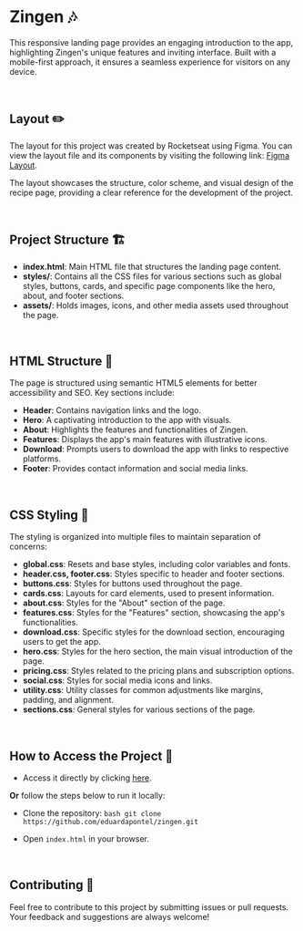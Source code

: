 # Zingen 🎶

This responsive landing page provides an engaging introduction to the app, highlighting Zingen's unique features and inviting interface. Built with a mobile-first approach, it ensures a seamless experience for visitors on any device.

<br>

## Layout ✏️

The layout for this project was created by Rocketseat using Figma. You can view the layout file and its components by visiting the following link: [Figma Layout](https://www.figma.com/community/file/1371886246180677672/lp-de-produto).

The layout showcases the structure, color scheme, and visual design of the recipe page, providing a clear reference for the development of the project.

<br>

## Project Structure 🏗️

- **index.html**: Main HTML file that structures the landing page content.
- **styles/**: Contains all the CSS files for various sections such as global styles, buttons, cards, and specific page components like the hero, about, and footer sections.
- **assets/**: Holds images, icons, and other media assets used throughout the page.

<br>

## HTML Structure 🧱

The page is structured using semantic HTML5 elements for better accessibility and SEO. Key sections include:
- **Header**: Contains navigation links and the logo.
- **Hero**: A captivating introduction to the app with visuals.
- **About**: Highlights the features and functionalities of Zingen.
- **Features**: Displays the app's main features with illustrative icons.
- **Download**: Prompts users to download the app with links to respective platforms.
- **Footer**: Provides contact information and social media links.

<br>

## CSS Styling 🎨

The styling is organized into multiple files to maintain separation of concerns:
- **global.css**: Resets and base styles, including color variables and fonts.
- **header.css, footer.css**: Styles specific to header and footer sections.
- **buttons.css**: Styles for buttons used throughout the page.
- **cards.css**: Layouts for card elements, used to present information.
- **about.css**: Styles for the "About" section of the page.
- **features.css**: Styles for the "Features" section, showcasing the app's functionalities.
- **download.css**: Specific styles for the download section, encouraging users to get the app.
- **hero.css**: Styles for the hero section, the main visual introduction of the page.
- **pricing.css**: Styles related to the pricing plans and subscription options.
- **social.css**: Styles for social media icons and links.
- **utility.css**: Utility classes for common adjustments like margins, padding, and alignment.
- **sections.css**: General styles for various sections of the page.

<br>

## How to Access the Project 🚀

- Access it directly by clicking [here](https://eduardapontel.github.io/zingen/).

**Or** follow the steps below to run it locally:

- Clone the repository:
   ```bash git clone https://github.com/eduardapontel/zingen.git```

- Open `index.html` in your browser.

<br>

## Contributing 🤝

Feel free to contribute to this project by submitting issues or pull requests. Your feedback and suggestions are always welcome!
